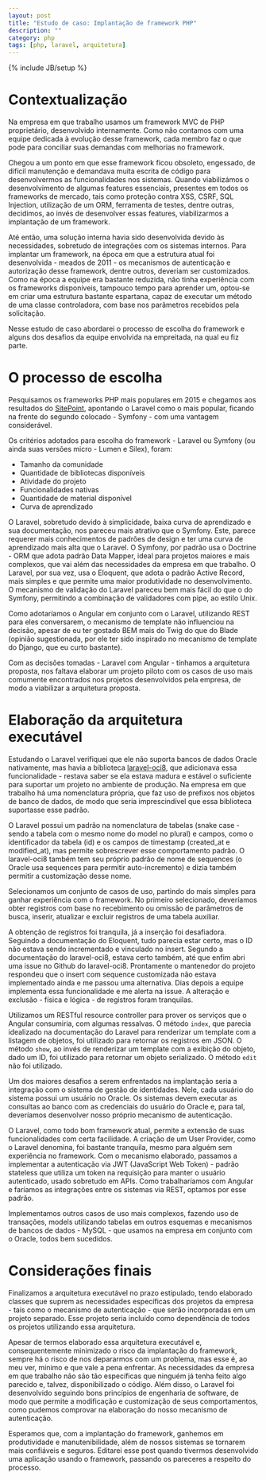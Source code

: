 ```yaml
---
layout: post
title: "Estudo de caso: Implantação de framework PHP"
description: ""
category: php
tags: [php, laravel, arquitetura]
---
```

{% include JB/setup %}

# Contextualização

Na empresa em que trabalho usamos um framework MVC de PHP proprietário, desenvolvido
internamente. Como não contamos com uma equipe dedicada à evolução desse framework,
cada membro faz o que pode para conciliar suas demandas com melhorias no framework.

Chegou a um ponto em que esse framework ficou obsoleto, engessado, de difícil
manutenção e demandava muita escrita de código para desenvolvermos as
funcionalidades nos sistemas. Quando viabilizámos o desenvolvimento de algumas
features essenciais, presentes em todos os frameworks de mercado, tais como
proteção contra XSS, CSRF, SQL Injection, utilização de um ORM, ferramenta de
testes, dentre outras, decidimos, ao invés de desenvolver essas features,
viabilizarmos a implantação de um framework.

Até então, uma solução interna havia sido desenvolvida devido às necessidades,
sobretudo de integrações com os sistemas internos. Para implantar um framework,
na época em que a estrutura atual foi desenvolvida - meados de 2011 - os mecanismos
de autenticação e autorização desse framework, dentre outros, deveriam ser
customizados. Como na época a equipe era bastante reduzida, não tinha experiência
com os frameworks disponíveis, tampouco tempo para aprender um, optou-se em
criar uma estrutura bastante espartana, capaz de executar um método de uma classe
controladora, com base nos parâmetros recebidos pela solicitação.

Nesse estudo de caso abordarei o processo de escolha do framework e alguns dos
desafios da equipe envolvida na empreitada, na qual eu fiz parte.

# O processo de escolha

Pesquisamos os frameworks PHP mais populares em 2015 e chegamos aos resultados
do [SitePoint](http://www.sitepoint.com/best-php-framework-2015-sitepoint-survey-results/),
apontando o Laravel como o mais popular, ficando na frente do segundo colocado -
Symfony - com uma vantagem considerável.

Os critérios adotados para escolha do framework - Laravel ou Symfony (ou ainda
suas versões micro - Lumen e Silex), foram:

- Tamanho da comunidade
- Quantidade de bibliotecas disponíveis
- Atividade do projeto
- Funcionalidades nativas
- Quantidade de material disponível
- Curva de aprendizado

O Laravel, sobretudo devido à simplicidade, baixa curva de aprendizado e
sua documentação, nos pareceu mais atrativo que o Symfony. Este,
parece requerer mais conhecimentos de padrões de design e ter uma curva de
aprendizado mais alta que o Laravel. O Symfony, por padrão usa o Doctrine -
ORM que adota padrão Data Mapper, ideal para projetos maiores e mais complexos,
que vai além das necessidades da empresa em que trabalho. O Laravel, por sua vez, usa o Eloquent,
que adota o padrão Active Record, mais simples e que permite uma maior
produtividade no desenvolvimento. O mecanismo  de validação do Laravel pareceu
bem mais fácil do que o do Symfony, permitindo a combinação de validadores
com pipe, ao estilo Unix.

Como adotaríamos o Angular em conjunto com o Laravel, utilizando REST para
eles conversarem, o mecanismo de template não influenciou na decisão, apesar
de eu ter gostado BEM mais do Twig do que do Blade (opinião sugestionada, por
ele ter sido inspirado no mecanismo de template do Django, que eu curto bastante).

Com as decisões tomadas - Laravel com Angular - tínhamos a arquitetura
proposta, nos faltava elaborar um projeto piloto com os casos de uso mais
comumente encontrados nos projetos desenvolvidos pela empresa, de modo a
viabilizar a arquitetura proposta.

# Elaboração da arquitetura executável

Estudando o Laravel verifiquei que ele não suporta bancos de dados Oracle
nativamente, mas havia a biblioteca [laravel-oci8](https://github.com/yajra/laravel-oci8),
que adicionava essa funcionalidade - restava saber se ela estava madura e estável
o suficiente para suportar um projeto no ambiente de produção. Na empresa em que
trabalho há uma nomenclatura própria, que faz uso de prefixos nos objetos de
banco de dados, de modo que seria imprescindível que essa biblioteca suportasse
esse padrão.

O Laravel possui um padrão na nomenclatura de tabelas (snake case - sendo a
tabela com o mesmo nome do model no plural) e campos, como o identificador da
tabela (id) e os campos de timestamp (created_at e modified_at), mas permite
sobrescrever esse comportamento padrão. O laravel-oci8 também tem seu próprio
padrão de nome de sequences (o Oracle usa sequences para permitir auto-incremento)
e dizia também permitir a customização desse nome.

Selecionamos um conjunto de casos de uso, partindo do mais simples para ganhar
experiência com o framework. No primeiro selecionado, deveríamos obter registros
com base no recebimento ou omissão de parâmetros de busca, inserir, atualizar e
excluir registros de uma tabela auxiliar.

A obtenção de registros foi tranquila, já a inserção foi desafiadora. Seguindo
a documentação do Eloquent, tudo parecia estar certo, mas o ID não estava sendo
incrementado e vinculado no insert. Segundo a documentação do laravel-oci8,
estava certo também, até que enfim abri uma issue no Github do laravel-oci8.
Prontamente o mantenedor do projeto respondeu que o insert com sequence customizada
não estava implementado ainda e me passou uma alternativa. Dias depois a equipe
implementa essa funcionalidade e me alerta na issue. A alteração e exclusão - física
e lógica - de registros foram tranquilas.

Utilizamos um RESTful resource controller para prover os serviços que o Angular
consumiria, com algumas ressalvas. O método `index`, que parecia idealizado na documentação do Laravel para
renderizar um template com a listagem de objetos, foi utilizado para retornar os registros em JSON. O método `show`, ao invés de renderizar
um template com a exibição do objeto, dado um ID, foi utilizado para retornar um
objeto serializado. O método `edit` não foi utilizado.

Um dos maiores desafios a serem enfrentados na implantação seria a integração com
o sistema de gestão de identidades. Nele, cada usuário do sistema possui um usuário
no Oracle. Os sistemas devem executar as consultas ao banco com as credenciais do
usuário do Oracle e, para tal, deveríamos desenvolver nosso próprio mecanismo de
autenticação.

O Laravel, como todo bom framework atual, permite a extensão de suas funcionalidades
com certa facilidade. A criação de um User Provider, como o Laravel denomina,
foi bastante tranquila, mesmo para alguém sem experiência no framework.
Com o mecanismo elaborado, passamos a implementar a autenticação via JWT
(JavaScript Web Token) - padrão stateless que utiliza um token na requisição para manter
o usuário autenticado, usado sobretudo em APIs. Como trabalharíamos com Angular e
faríamos as integrações entre os sistemas via REST, optamos por esse padrão.

Implementamos outros casos de uso mais complexos, fazendo uso de transações,
models utilizando tabelas em outros esquemas e mecanismos de bancos de dados -
MySQL - que usamos na empresa em conjunto com o Oracle, todos bem sucedidos.

# Considerações finais

Finalizamos a arquitetura executável no prazo estipulado, tendo elaborado
classes que suprem as necessidades específicas dos projetos da empresa - tais como
o mecanismo de autenticação - que serão incorporadas em um projeto separado.
Esse projeto seria incluído como dependência de todos os projetos utilizando
essa arquitetura.

Apesar de termos elaborado essa arquitetura executável e, consequentemente
minimizado o risco da implantação do framework, sempre há o risco de nos depararmos
com um problema, mas esse é, ao meu ver, mínimo e que vale a pena enfrentar.
As necessidades da empresa em que trabalho não são tão específicas que ninguém
já tenha feito algo parecido e, talvez, disponibilizado o código.
Além disso, o Laravel foi desenvolvido seguindo bons princípios de engenharia de
software, de modo que permite a modificação e customização de seus comportamentos,
como pudemos comprovar na elaboração do nosso mecanismo de autenticação.

Esperamos que, com a implantação do framework, ganhemos em produtividade e
manutenibilidade, além de nossos sistemas se tornarem mais confiáveis e
seguros. Editarei esse post quando tivermos desenvolvido uma aplicação usando
o framework, passando os pareceres a respeito do processo.
